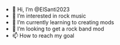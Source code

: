 - 👋 Hi, I’m @ElSanti2023
- 👀 I’m interested in rock music
- 🌱 I’m currently learning to creating mods
- 💞️ I’m looking to get a rock band mod
- 📫 How to reach my goal

<!---
ElSanti2023/ElSanti2023 is a ✨ special ✨ repository because its `README.md` (this file) appears on your GitHub profile.
You can click the Preview link to take a look at your changes.
--->
